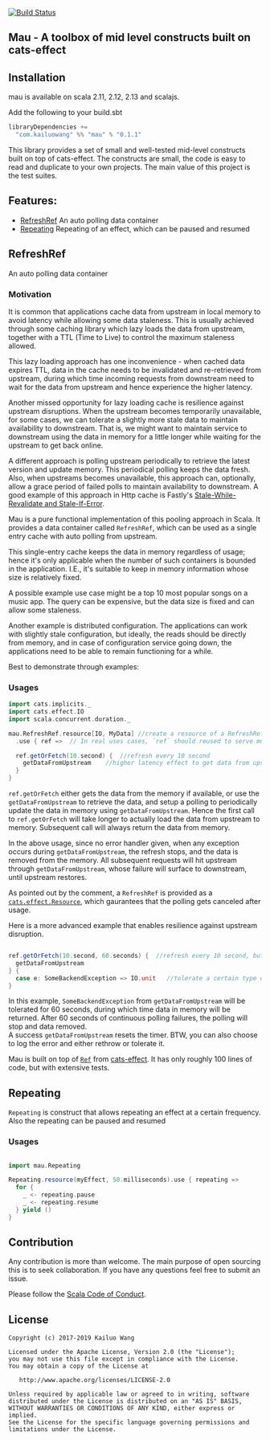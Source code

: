 [![Build Status](https://travis-ci.org/kailuowang/mau.svg?branch=master)](https://travis-ci.org/kailuowang/mau)

## Mau - A toolbox of mid level constructs built on cats-effect


## Installation

mau is available on scala 2.11, 2.12, 2.13 and scalajs.

Add the following to your build.sbt
```scala
libraryDependencies += 
  "com.kailuowang" %% "mau" % "0.1.1"
```

This library provides a set of small and well-tested mid-level constructs
  built on top of cats-effect. 
  The constructs are small, the code is easy to read and duplicate to your own projects. 
  The main value of this project is the test suites.   
  
## Features: 

* [RefreshRef](#refreshref) An auto polling data container
* [Repeating](#repeating) Repeating of an effect, which can be paused and resumed  



## RefreshRef

An auto polling data container

### Motivation
 
It is common that applications cache data from upstream in local memory to avoid latency while allowing some data staleness. 
This is usually achieved through some caching library which lazy loads the data from upstream, together with a TTL (Time to Live) 
to control the maximum staleness allowed. 

This lazy loading approach has one inconvenience -  when cached data expires TTL, data in the cache needs to be invalidated and re-retrieved
 from upstream, during which time incoming requests from downstream need to wait for the data from upstream and hence experience the higher latency.  
 
Another missed opportunity for lazy loading cache is resilience against upstream disruptions. 
When the upstream becomes temporarily unavailable, for some cases, we can tolerate a slightly more stale data to maintain availability
to downstream. That is, we might want to maintain service to downstream using the data in memory for a little longer 
while waiting for the upstream to get back online.

A different approach is polling upstream periodically to retrieve the latest version and update memory. 
This periodical polling keeps the data fresh. Also, when upstreams becomes unavailable, this approach can, optionally, 
allow a grace period of failed polls to maintain availability to downstream. A good example of this approach in Http cache is Fastly's 
[Stale-While-Revalidate and Stale-If-Error](https://www.fastly.com/blog/stale-while-revalidate-stale-if-error-available-today).
 
Mau is a pure functional implementation of this pooling approach in Scala.
It provides a data container called `RefreshRef`, which can be used as a single entry cache with auto polling from upstream.

This single-entry cache keeps the data in memory regardless of usage; hence it's only applicable when the number of such containers is bounded in the application. I.E., it's suitable to keep in memory information whose size is relatively fixed. 

A possible example use case might be a top 10 most popular songs on a music app.
The query can be expensive, but the data size is fixed and can allow some staleness.

Another example is distributed configuration. The applications can work with slightly stale configuration, but ideally, the reads should be directly from memory, and
in case of configuration service going down, the applications need to be able to remain functioning for a while. 


Best to demonstrate through examples:

### Usages

```scala
import cats.implicits._
import cats.effect.IO
import scala.concurrent.duration._

mau.RefreshRef.resource[IO, MyData] //create a resource of a RefreshRef that cancels itself after use,  
  .use { ref =>  // In real uses cases, `ref` should reused to serve multiple requests concurrently

  ref.getOrFetch(10.second) {  //refresh every 10 second
    getDataFromUpstream    //higher latency effect to get data from upstream
  }
}
```
`ref.getOrFetch` either gets the data from the memory if available, or use the `getDataFromUpstream` to retrieve the data, and setup 
a polling to periodically update the data in memory using `getDataFromUpstream`. Hence the first call to `ref.getOrFetch` will take longer
to actually load the data from upstream to memory. Subsequent call will always return the data from memory. 

In the above usage, since no error handler given, when any exception occurs during `getDataFromUpstream`, the refresh stops, and the data is removed from the memory. 
All subsequent requests will hit upstream through `getDataFromUpstream`, whose failure will surface to downstream, until 
upstream restores.

As pointed out by the comment, a `RefreshRef` is provided as a [`cats.effect.Resource`](https://typelevel.org/cats-effect/datatypes/resource.html), which gaurantees that the polling gets canceled after usage.

Here is a more advanced example that enables resilience against upstream disruption. 
  
```scala

ref.getOrFetch(10.second, 60.seconds) {  //refresh every 10 second, but when refresh fails, allow 60 seconds of staleness
  getDataFromUpstream     
} {
  case e: SomeBackendException => IO.unit   //tolerate a certain type of errors from upstream
}

```
In this example, `SomeBackendException` from `getDataFromUpstream` will be tolerated for 60 seconds, during which time data in memory will be returned.
After 60 seconds of continuous polling failures, the polling will stop and data removed.  
A success `getDataFromUpstream`  resets the timer. BTW, you can also choose to log the error and either rethrow or tolerate it.  


Mau is built on top of [`Ref`](https://typelevel.org/cats-effect/concurrency/ref.html) from [cats-effect](https://typelevel.org/cats-effect).
It has only roughly 100 lines of code, but with extensive tests.


## Repeating

`Repeating` is construct that allows repeating an effect at a certain frequency. Also the repeating can be paused and resumed

### Usages

```scala

import mau.Repeating

Repeating.resource(myEffect, 50.milliseconds).use { repeating =>
  for {
    _ <- repeating.pause
    _ <- repeating.resume
  } yield ()   
}

```

## Contribution

Any contribution is more than welcome. The main purpose of open sourcing this is to seek collaboration. 
If you have any questions feel free to submit an issue.

Please follow the [Scala Code of Conduct](https://www.scala-lang.org/conduct/). 


## License

```
Copyright (c) 2017-2019 Kailuo Wang

Licensed under the Apache License, Version 2.0 (the "License");
you may not use this file except in compliance with the License.
You may obtain a copy of the License at

   http://www.apache.org/licenses/LICENSE-2.0

Unless required by applicable law or agreed to in writing, software
distributed under the License is distributed on an "AS IS" BASIS,
WITHOUT WARRANTIES OR CONDITIONS OF ANY KIND, either express or implied.
See the License for the specific language governing permissions and
limitations under the License.
```


